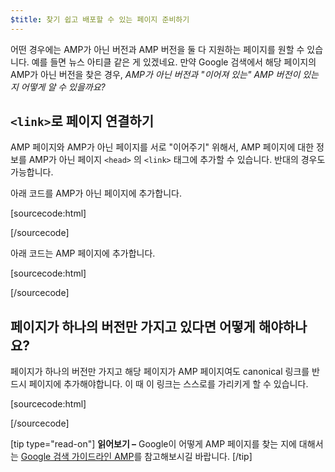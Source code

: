 ```yaml
---
$title: 찾기 쉽고 배포할 수 있는 페이지 준비하기
---
```


어떤 경우에는 AMP가 아닌 버전과 AMP 버전을 둘 다 지원하는 페이지를 원할 수 있습니다. 예를 들면 뉴스 아티클 같은 게 있겠네요. 만약 Google 검색에서 해당 페이지의 AMP가 아닌 버전을 찾은 경우, _AMP가 아닌 버전과 "이어져 있는" AMP 버전이 있는 지 어떻게 알 수 있을까요?_

## `<link>`로 페이지 연결하기

AMP 페이지와 AMP가 아닌 페이지를 서로 "이어주기" 위해서, AMP 페이지에 대한 정보를 AMP가 아닌 페이지 `<head>` 의 `<link>` 태그에 추가할 수 있습니다. 반대의 경우도 가능합니다.

아래 코드를 AMP가 아닌 페이지에 추가합니다.

[sourcecode:html]

<link rel="amphtml" href="https://www.example.com/url/to/amp/document.html">
[/sourcecode]

아래 코드는 AMP 페이지에 추가합니다.

[sourcecode:html]

<link rel="canonical" href="https://www.example.com/url/to/full/document.html">
[/sourcecode]

## 페이지가 하나의 버전만 가지고 있다면 어떻게 해야하나요?

페이지가 하나의 버전만 가지고 해당 페이지가 AMP 페이지여도 canonical 링크를 반드시 페이지에 추가해야합니다. 이 때 이 링크는 스스로를 가리키게 할 수 있습니다.

[sourcecode:html]

<link rel="canonical" href="https://www.example.com/url/to/amp/document.html">
[/sourcecode]

[tip type="read-on"]
**읽어보기 –** Google이 어떻게 AMP 페이지를 찾는 지에 대해서는 [Google 검색 가이드라인 AMP](https://support.google.com/webmasters/answer/6340290)를 참고해보시길 바랍니다.
[/tip]
